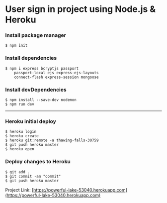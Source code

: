 # User sign in project using Node.js & Heroku

### Install package manager

```shell
$ npm init
```

### Install dependencies

```shell
$ npm i express bcryptjs passport
	passport-local ejs express-ejs-layouts
	connect-flash express-session mongoose
```

### Install devDependencies

```shell
$ npm install --save-dev nodemon
$ npm run dev
```

---

### Heroku initial deploy

```shell
$ heroku login
$ heroku create
$ heroku git:remote -a thawing-falls-30759
$ git push heroku master
$ heroku open
```

### Deploy changes to Heroku

```shell
$ git add .
$ git commit -am "commit"
$ git push heroku master
```

Project Link: [https://powerful-lake-53040.herokuapp.com](https://powerful-lake-53040.herokuapp.com)
